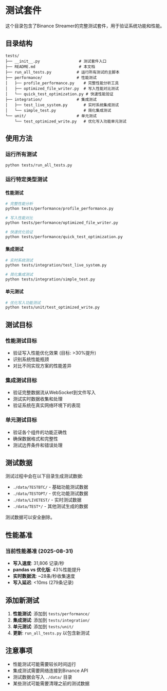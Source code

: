 # 测试套件

这个目录包含了Binance Streamer的完整测试套件，用于验证系统功能和性能。

## 目录结构

```
tests/
├── __init__.py                 # 测试套件入口
├── README.md                   # 本文档
├── run_all_tests.py           # 运行所有测试的主脚本
├── performance/               # 性能测试
│   ├── profile_performance.py    # 完整性能分析工具
│   ├── optimized_file_writer.py  # 写入性能对比测试
│   └── quick_test_optimization.py # 快速性能验证
├── integration/               # 集成测试
│   ├── test_live_system.py       # 实时系统集成测试
│   └── simple_test.py            # 简化集成测试
└── unit/                      # 单元测试
    └── test_optimized_write.py   # 优化写入功能单元测试
```

## 使用方法

### 运行所有测试
```bash
python tests/run_all_tests.py
```

### 运行特定类型测试

#### 性能测试
```bash
# 完整性能分析
python tests/performance/profile_performance.py

# 写入性能对比
python tests/performance/optimized_file_writer.py

# 快速优化验证
python tests/performance/quick_test_optimization.py
```

#### 集成测试
```bash
# 实时系统测试
python tests/integration/test_live_system.py

# 简化集成测试
python tests/integration/simple_test.py
```

#### 单元测试
```bash
# 优化写入功能测试
python tests/unit/test_optimized_write.py
```

## 测试目标

### 性能测试目标
- 验证写入性能优化效果 (目标: >30%提升)
- 识别系统性能瓶颈
- 对比不同实现方案的性能差异

### 集成测试目标
- 验证完整数据流从WebSocket到文件写入
- 测试实时数据收集和处理
- 验证系统在真实网络环境下的表现

### 单元测试目标
- 验证各个组件的功能正确性
- 确保数据格式和完整性
- 测试边界条件和错误处理

## 测试数据

测试过程中会在以下目录生成测试数据:
- `./data/TESTBTC/` - 基础功能测试数据
- `./data/TESTOPT/` - 优化功能测试数据
- `./data/LIVETEST/` - 实时测试数据
- `./data/TEST*/` - 其他测试生成的数据

测试数据可以安全删除。

## 性能基准

### 当前性能基准 (2025-08-31)
- **写入速度**: 31,806 记录/秒
- **pandas vs 优化版**: 43%性能提升
- **实时数据流**: ~28条/秒收集速度
- **写入延迟**: <10ms (279条记录)

## 添加新测试

1. **性能测试**: 添加到 `tests/performance/`
2. **集成测试**: 添加到 `tests/integration/`
3. **单元测试**: 添加到 `tests/unit/`
4. **更新**: `run_all_tests.py` 以包含新测试

## 注意事项

- 性能测试可能需要较长时间运行
- 集成测试需要网络连接到Binance API
- 测试数据会写入 `./data/` 目录
- 某些测试可能需要清理之前的测试数据